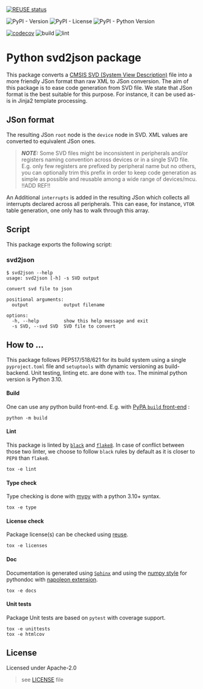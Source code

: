 <!--
SPDX-FileCopyrightText: 2024 Ledger SAS
SPDX-License-Identifier: Apache-2.0
-->

[![REUSE status](https://api.reuse.software/badge/github.com/outpost-os/python-svd2json)](https://api.reuse.software/info/github.com/outpost-os/python-Rsvd2json)

![PyPI - Version](https://img.shields.io/pypi/v/svd2json)
![PyPI - License](https://img.shields.io/pypi/l/svd2json)
![PyPI - Python Version](https://img.shields.io/pypi/pyversions/svd2json)

[![codecov](https://codecov.io/gh/outpost-os/python-svd2json/graph/badge.svg?token=H6VZ47MTRN)](https://codecov.io/gh/outpost-os/python-svd2json)
![build](https://github.com/outpost-os/python-svd2json/actions/workflows/main.yml/badge.svg)
![lint](https://github.com/outpost-os/python-svd2json/actions/workflows/lint.yml/badge.svg)

# Python svd2json package

This package converts a [CMSIS SVD (System View Description)](https://arm-software.github.io/CMSIS_5/SVD/html/index.html) file into a more friendly JSon format than raw XML to JSon conversion.
The aim of this package is to ease code generation from SVD file. We state that JSon format is the
best suitable for this purpose. For instance, it can be used as-is in Jinja2 template processing.

## JSon format

The resulting JSon `root` node is the `device` node in SVD.
XML values are converted to equivalent JSon ones.

> **_NOTE:_** Some SVD files might be inconsistent in peripherals and/or registers naming convention across devices or in a single SVD file. E.g. only few registers are prefixed by peripheral name but no others, you can optionally trim this prefix in order to keep code generation as simple as possible and reusable among a wide range of devices/mcu. !!ADD REF!!

An Additional `interrupts` is added in the resulting JSon which collects all interrupts declared across all peripherals. This can ease, for instance, `VTOR` table generation, one only has to walk through this array.

## Script
This package exports the following script:
### svd2json
```console
$ svd2json --help
usage: svd2json [-h] -s SVD output

convert svd file to json

positional arguments:
  output             output filename

options:
  -h, --help         show this help message and exit
  -s SVD, --svd SVD  SVD file to convert
```

## How to ...
This package follows PEP517/518/621 for its build system using a single `pyproject.toml` file and `setuptools` with dynamic versioning as build-backend. Unit testing, linting etc. are done with `tox`.
The minimal python version is Python 3.10.

#### Build
One can use any python build front-end. E.g. with [PyPA `build` front-end](https://github.com/pypa/build) :

```console
python -m build
```

#### Lint
This package is linted by [`black`](https://black.readthedocs.io/en/stable/) and [`flake8`](https://flake8.pycqa.org/en/latest/). In case of conflict between those two linter, we choose to follow `black` rules by default as it is closer to `PEP8` than `flake8`.

```console
tox -e lint
```

#### Type check
Type checking is done with [mypy](https://mypy-lang.org/) with a python 3.10+ syntax.

```console
tox -e type
```

#### License check
Package license(s) can be checked using [reuse](https://reuse.software/).

```
tox -e licenses
```

#### Doc
Documentation is generated using [`Sphinx`](https://www.sphinx-doc.org/en/master/index.html) and using
the [numpy style](https://numpydoc.readthedocs.io/en/latest/format.html) for pythondoc with [napoleon extension](https://www.sphinx-doc.org/en/master/usage/extensions/napoleon.html).

```console
tox -e docs
```

#### Unit tests
Package Unit tests are based on `pytest` with coverage support.

```console
tox -e unittests
tox -e htmlcov
```

## License
Licensed under Apache-2.0

> see [LICENSE](LICENSES/Apache-2.0.txt) file

